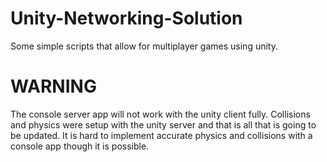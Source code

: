 # Unity-Networking-Solution
Some simple scripts that allow for multiplayer games using unity.

# WARNING
The console server app will not work with the unity client fully. Collisions and physics were setup with the unity server and that is all that is going to be updated.
It is hard to implement accurate physics and collisions with a console app though it is possible.
